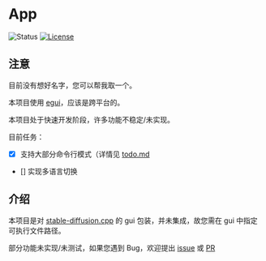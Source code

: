 # App

![Status](https://img.shields.io/badge/status-active-success.svg)
[![License](https://img.shields.io/badge/license-MIT-blue.svg)](/LICENSE)

## 注意

目前没有想好名字，您可以帮我取一个。

本项目使用 [egui](https://github.com/emilk/egui)，应该是跨平台的。

本项目处于快速开发阶段，许多功能不稳定/未实现。

目前任务：

- [x] 支持大部分命令行模式（详情见 [todo.md](/todo.md)
- [] 实现多语言切换

## 介绍

本项目是对 [stable-diffusion.cpp](https://github.com/leejet/stable-diffusion.cpp) 的 gui 包装，并未集成，故您需在 gui 中指定可执行文件路径。

部分功能未实现/未测试，如果您遇到 Bug，欢迎提出 [issue](https://github.com/lalala-233/AnkiMaker/issues/new/choose) 或 [PR](https://github.com/lalala-233/AnkiMaker/compare)
